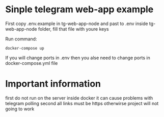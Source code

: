 # Sinple telegram web-app example 

First copy .env.example in tg-web-app-node and past to .env inside  tg-web-app-node folder, fill that file with youre keys

Run command: 
```
docker-compose up
```

If you will change ports in .env then you alse need to change ports in docker-compose.yml file 

# Important information

first do not run on the server inside docker it can cause problems with telegram polling 
second all links must be https otherwirse project will not going to work